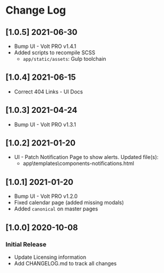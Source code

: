 # Change Log

## [1.0.5] 2021-06-30

- Bump UI - Volt PRO v1.4.1
- Added scripts to recompile SCSS
    - `app/static/assets`: Gulp toolchain

## [1.0.4] 2021-06-15

- Correct 404 Links - UI Docs 

## [1.0.3] 2021-04-24

- Bump UI - Volt PRO v1.3.1

## [1.0.2] 2021-01-20

- UI - Patch Notification Page to show alerts. Updated file(s):
    - app\templates\components-notifications.html

## [1.0.1] 2021-01-20

- Bump UI - Volt PRO v1.2.0
- Fixed calendar page (added missing modals)
- Added `canonical` on master pages 

## [1.0.0] 2020-10-08
### Initial Release

- Update Licensing information
- Add CHANGELOG.md to track all changes

